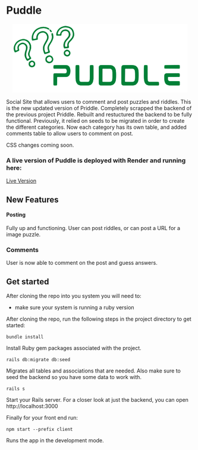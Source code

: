 # Puddle

<p align="center">
  <img src="./client/src/image/Puddle.png"/>
</p>

Social Site that allows users to comment and post puzzles and riddles. This is the new updated version of Priddle. Completely scrapped the backend of the previous project Priddle. Rebuilt and restuctured the backend to be fully functional. Previously, it relied on seeds to be migrated in order to create the different categories. Now each category has its own table, and added comments table to allow users to comment on post.

CSS changes coming soon.

### A live version of Puddle is deployed with Render and running here:

[Live Version](https://puddle.onrender.com/)



## New Features


#### Posting
Fully up and functioning. User can post riddles, or can post a URL for a image puzzle.

### Comments
User is now able to comment on the post and guess answers.





## Get started
After cloning the repo into you system you will need to: 
- make sure your system is running a ruby version 

After cloning the repo, run the following steps in the project directory to get started:

```
bundle install
```
Install Ruby gem packages associated with the project.

 ```
 rails db:migrate db:seed
 ```
Migrates all tables and associations that are needed. Also make sure to seed the backend so you have some data to work with.

 ```
 rails s
 ```
Start your Rails server. For a closer look at just the backend, you can open http://localhost:3000

Finally for your front end run:

```
npm start --prefix client
```
Runs the app in the development mode. 
